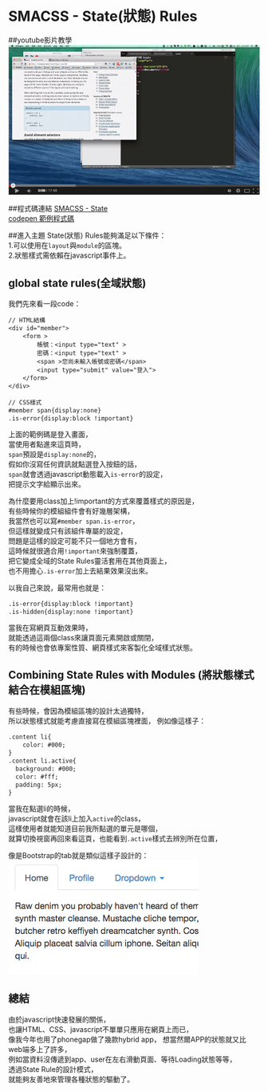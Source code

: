 # SMACSS - State(狀態) Rules

##youtube影片教學
<a href="https://www.youtube.com/watch?v=9RSlQgNxVJU" target="_blank">![](/images/sass/20141016-1.png)</a>

##程式碼連結
<a href="https://smacss.com/book/type-state" target="_blank">SMACSS - State</a>  
<a href="http://codepen.io/liao/pen/aLgwn" target="_blank">codepen 範例程式碼</a>  


##進入主題
State(狀態) Rules能夠滿足以下條件：  
1.可以使用在`layout`與`module`的區塊。  
2.狀態樣式需依賴在javascript事件上。  

## global state rules(全域狀態)
我們先來看一段code：  
```
// HTML結構
<div id="member">
	<form >
		帳號：<input type="text" >
		密碼：<input type="text" >
		<span >您尚未輸入帳號或密碼</span>
		<input type="submit" value="登入">
	</form>
</div>

// CSS樣式 
#member span{display:none}
.is-error{display:block !important}
```
上面的範例碼是登入畫面，    
當使用者點進來這頁時，  
`span`預設是`display:none`的，  
假如你沒寫任何資訊就點選登入按鈕的話，  
`span`就會透過javascript動態載入`is-error`的設定，  
把提示文字給顯示出來。  

為什麼要用class加上!important的方式來覆蓋樣式的原因是，  
有些時候你的模組組件會有好幾層架構，  
我當然也可以寫`#member span.is-error`，  
但這樣就變成只有該組件專屬的設定，  
問題是這樣的設定可能不只一個地方會有，  
這時候就很適合用`!important`來強制覆蓋，  
把它變成全域的State Rules靈活套用在其他頁面上，  
也不用擔心`.is-error`加上去結果效果沒出來。  

以我自己來說，最常用也就是：  
```
.is-error{display:block !important}
.is-hidden{display:none !important}
```  
當我在寫網頁互動效果時，  
就能透過這兩個class來讓頁面元素開啟或關閉，  
有的時候也會依專案性質、網頁樣式來客製化全域樣式狀態。

## Combining State Rules with Modules (將狀態樣式結合在模組區塊)
有些時候，會因為模組區塊的設計太過獨特，  
所以狀態樣式就能考慮直接寫在模組區塊裡面， 
例如像這樣子：  
```
.content li{
	color: #000;
}
.content li.active{
  background: #000;
  color: #fff;
  padding: 5px;
}
``` 
當我在點選li的時候，  
javascript就會在該li上加入`active`的class，  
這樣使用者就能知道目前我所點選的單元是哪個，  
就算切換視窗再回來看這頁，也能看到`.active`樣式去辨別所在位置，  

像是Bootstrap的tab就是類似這樣子設計的：  
<img src="../../images/sass/20141016-2.png" height="229" width="381" alt="">  

## 總結  
由於javascript快速發展的關係，  
也讓HTML、CSS、javascript不單單只應用在網頁上而已，  
像我今年也用了phonegap做了幾款hybrid app，
想當然爾APP的狀態就又比web端多上了許多，  
例如當資料沒傳遞到app、user在左右滑動頁面、等待Loading狀態等等，  
透過State Rule的設計模式，  
就能夠友善地來管理各種狀態的驅動了。  